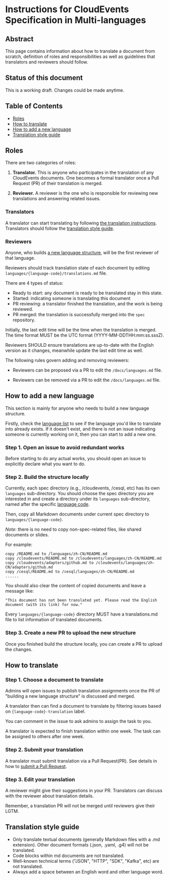 # Instructions for CloudEvents Specification in Multi-languages

<!-- no verify-specs -->

## Abstract

This page contains information about how to translate a document from scratch,
definition of roles and responsibilities as well as guidelines that translators
and reviewers should follow.

## Status of this document

This is a working draft. Changes could be made anytime.

## Table of Contents

- [Roles](#roles)
- [How to translate](#how-to-translate)
- [How to add a new language](#how-to-add-a-new-language)
- [Translation style guide](#translation-style-guide)

## Roles

There are two categories of roles:

1. **Translator.** This is anyone who participates in the translation of any
   CloudEvents documents. One becomes a formal translator once a Pull Request (PR)
   of their translation is merged.

2. **Reviewer.** A reviewer is the one who is responsible for reviewing new translations
   and answering related issues.

### Translators

A translator can start translating by following [the translation instructions](#how-to-translate).
Translators should follow the [translation style guide](#translation-style-guide).

### Reviewers

Anyone, who builds [a new language structure](#how-to-add-a-new-language), will be the first reviewer
of that language.

Reviewers should track translation state of each document by editing
`languages/{language-code}/translations.md` file.

There are 4 types of status:
- Ready to start: any document is ready to be translated stay in this state.
- Started: indicating someone is translating this document
- PR reviewing: a translator finished the translation, and the work is being reviewed.
- PR merged: the translation is successfully merged into the `spec` repository.

Initially, the last edit time will be the time when the translation is merged. The time format
MUST be the UTC format (YYYY-MM-DDTHH:mm:ss.sssZ).

Reviewers SHOULD ensure translations are up-to-date with the English version as it changes, meanwhile
update the last edit time as well.

The following rules govern adding and removing reviewers:

- Reviewers can be proposed via a PR to edit the `/docs/languages.md` file.

- Reviewers can be removed via a PR to edit the `/docs/languages.md` file.

## How to add a new language

This section is mainly for anyone who needs to build a new language structure.

Firstly, check the [language list](../docs/languages.md) to see if the language
you'd like to translate into already exists. If it doesn't exist,
and there is not an issue indicating someone is currently working on it,
then you can start to add a new one.

### Step 1. Open an issue to avoid redundant works

Before starting to do any actual works, you should open an issue to explicitly declare
what you want to do.

### Step 2. Build the structure locally

Currently, each spec directory (e.g., /cloudevents, /cesql, etc)
has its own `languages` sub-directory.
You should choose the spec directory you are interested in and create a directory
under its `languages` sub-directory, named after the specific
[language code](http://www.lingoes.net/en/translator/langcode.htm).

Then, copy all Markdown documents under current spec directory to `languages/{language-code}`.

*Note*: there is no need to copy non-spec-related files, like shared documents or slides.

For example:
```
copy /README.md to /languages/zh-CN/README.md
copy /cloudevents/README.md to /cloudevents/languages/zh-CN/README.md
copy /cloudevents/adapters/github.md to /cloudevents/languages/zh-CN/adapters/github.md
copy /cesql/README.md to /cesql/languages/zh-CN/README.md
......
```
You should also clear the content of copied documents and leave a message like:
```
"This document has not been translated yet. Please read the English document (with its link) for now."
```

Every `languages/{language-code}` directory MUST have a translations.md file to list
information of translated documents.

### Step 3. Create a new PR to upload the new structure

Once you finished build the structure locally, you can create a PR to upload the changes.

## How to translate

### Step 1. Choose a document to translate

Admins will open issues to publish translation assignments
once the PR of "building a new language structure" is discussed and merged.

A translator then can find a document to translate by filtering issues based on
`{language-code}-translation` label.

You can comment in the issue to ask admins to assign the task to you.

A translator is expected to finish translation within one week. The task can be assigned to
others after one week.

### Step 2. Submit your translation

A translator must submit translation via a Pull Request(PR). See details in how to
[submit a Pull Request](../docs/CONTRIBUTING.md#suggesting-a-change).

### Step 3. Edit your translation

A reviewer might give their suggestions in your PR.
Translators can discuss with the reviewer about translation details.

Remember, a translation PR will not be merged until reviewers give their LGTM.

## Translation style guide
- Only translate textual documents (generally Markdown files with a .md extension).
  Other document formats (.json, .yaml, .g4) will not be translated.
- Code blocks within md documents are not translated.
- Well-known technical terms ("JSON", "HTTP", "SDK", "Kafka", etc) are not translated.
- Always add a space between an English word and other language word.
